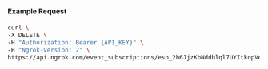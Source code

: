 <!-- Code generated for API Clients. DO NOT EDIT. -->

#### Example Request

```bash
curl \
-X DELETE \
-H "Authorization: Bearer {API_KEY}" \
-H "Ngrok-Version: 2" \
https://api.ngrok.com/event_subscriptions/esb_2b6JjzKbNddblql7UYItkopVe7t/sources/ip_policy_updated.v0
```
